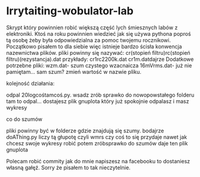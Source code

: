 # Irrytaiting-wobulator-lab
Skrypt który powinnien robić większą część lych śmiesznych labów z elektroniki.
Ktoś na roku powinnien wiedzieć jak się używa pythona poproś tą osobę żeby była odpowiedzialna za pomoc twojemu rocznikowi.
Początkowo pisałem to dla siebie więc istnieje bardzo ścisła konwencja nazewnictwa plików.
pliki powinny się nazywać:
cr(stopień filtru)rc(stopień filtru)(rezystancja).dat
przykłady: cr1rc2200k.dat cr1m.datdajrze 
Dodatkowe potrzebne pliki: 
wzm.dat- szum czystego wzacnaicza 
16mVrms.dat- już nie pamiętam... sam szum? zmień wartość w nazwie pliku.

kolejność działania:

odpal 20logcośtamcoś.py.  wsadz zrób sprawko do nowopowstałego folderu tam to odpal...  dostajesz plik gnuplota który już spokojnie odpalasz i masz wykresy

co do szumów 

pliki powinny być w folderze gdzie znajdują się szumy.
bodajrze doAThing.py liczy tą głupotę czyli wmrs czy coś to się przydaje nawet jak chcesz swoje wykresy robić   potem zróbsprawko do szumów daje ten plik gnuplota

Polecam robić commity jak do mnie napiszesz na facebooku to dostaniesz własną gałęź. Sorry że pisałem to tak nieczytelnie. 
